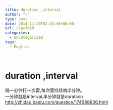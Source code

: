 ```yaml
---
title: duration ,interval
author: "-"
type: post
date: 2014-11-20T02:15:56+00:00
url: /?p=7029
categories:
  - Uncategorized
tags:
  - English

---
```

# duration ,interval
隔一分钟打一次雷,每次雷持续响半分钟。  
一分钟就是interval,半分钟就是duratioin  
http://zhidao.baidu.com/question/174688836.html
